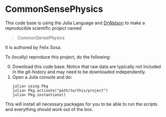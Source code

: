 # CommonSensePhysics

This code base is using the Julia Language and [DrWatson](https://juliadynamics.github.io/DrWatson.jl/stable/)
to make a reproducible scientific project named
> CommonSensePhysics

It is authored by Felix Sosa.

To (locally) reproduce this project, do the following:

0. Download this code base. Notice that raw data are typically not included in the
   git-history and may need to be downloaded independently.
1. Open a Julia console and do:
   ```
   julia> using Pkg
   julia> Pkg.activate("path/to/this/project")
   julia> Pkg.instantiate()
   ```

This will install all necessary packages for you to be able to run the scripts and
everything should work out of the box.
